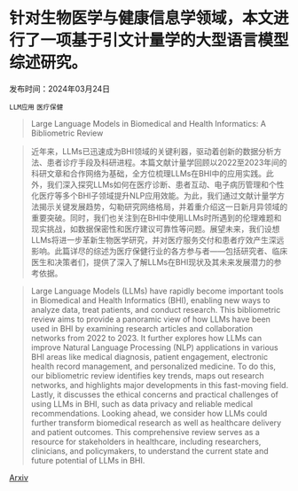 # 针对生物医学与健康信息学领域，本文进行了一项基于引文计量学的大型语言模型综述研究。

发布时间：2024年03月24日

`LLM应用` `医疗保健`

> Large Language Models in Biomedical and Health Informatics: A Bibliometric Review

> 近年来，LLMs已迅速成为BHI领域的关键利器，驱动着创新的数据分析方法、患者诊疗手段及科研进程。本篇文献计量学回顾以2022至2023年间的科研文章和合作网络为基础，全方位梳理LLMs在BHI中的应用实践。此外，我们深入探究LLMs如何在医疗诊断、患者互动、电子病历管理和个性化医疗等多个BHI子领域提升NLP应用效能。为此，我们通过文献计量学方法揭示关键发展趋势，勾勒研究网络格局，并着重介绍这一日新月异领域的重要突破。同时，我们也关注到在BHI中使用LLMs时所遇到的伦理难题和现实挑战，如数据保密性和医疗建议可靠性等问题。展望未来，我们设想LLMs将进一步革新生物医学研究，并对医疗服务交付和患者疗效产生深远影响。此篇详尽的综述为医疗保健行业的各方参与者——包括研究者、临床医生和决策者们，提供了深入了解LLMs在BHI现状及其未来发展潜力的参考依据。

> Large Language Models (LLMs) have rapidly become important tools in Biomedical and Health Informatics (BHI), enabling new ways to analyze data, treat patients, and conduct research. This bibliometric review aims to provide a panoramic view of how LLMs have been used in BHI by examining research articles and collaboration networks from 2022 to 2023. It further explores how LLMs can improve Natural Language Processing (NLP) applications in various BHI areas like medical diagnosis, patient engagement, electronic health record management, and personalized medicine. To do this, our bibliometric review identifies key trends, maps out research networks, and highlights major developments in this fast-moving field. Lastly, it discusses the ethical concerns and practical challenges of using LLMs in BHI, such as data privacy and reliable medical recommendations. Looking ahead, we consider how LLMs could further transform biomedical research as well as healthcare delivery and patient outcomes. This comprehensive review serves as a resource for stakeholders in healthcare, including researchers, clinicians, and policymakers, to understand the current state and future potential of LLMs in BHI.

[Arxiv](https://arxiv.org/abs/2403.16303)